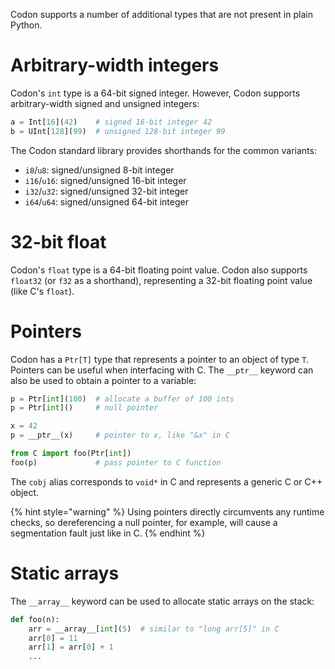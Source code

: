 Codon supports a number of additional types that are not present
in plain Python.

# Arbitrary-width integers

Codon's `int` type is a 64-bit signed integer. However, Codon
supports arbitrary-width signed and unsigned integers:

``` python
a = Int[16](42)    # signed 16-bit integer 42
b = UInt[128](99)  # unsigned 128-bit integer 99
```

The Codon standard library provides shorthands for the common
variants:

- `i8`/`u8`: signed/unsigned 8-bit integer
- `i16`/`u16`: signed/unsigned 16-bit integer
- `i32`/`u32`: signed/unsigned 32-bit integer
- `i64`/`u64`: signed/unsigned 64-bit integer

# 32-bit float

Codon's `float` type is a 64-bit floating point value. Codon
also supports `float32` (or `f32` as a shorthand), representing
a 32-bit floating point value (like C's `float`).

# Pointers

Codon has a `Ptr[T]` type that represents a pointer to an object
of type `T`. Pointers can be useful when interfacing with C. The
`__ptr__` keyword can also be used to obtain a pointer to a variable:

``` python
p = Ptr[int](100)  # allocate a buffer of 100 ints
p = Ptr[int]()     # null pointer

x = 42
p = __ptr__(x)     # pointer to x, like "&x" in C

from C import foo(Ptr[int])
foo(p)             # pass pointer to C function
```

The `cobj` alias corresponds to `void*` in C and represents a generic
C or C++ object.

{% hint style="warning" %}
Using pointers directly circumvents any runtime checks, so dereferencing a
null pointer, for example, will cause a segmentation fault just like in C.
{% endhint %}

# Static arrays

The `__array__` keyword can be used to allocate static arrays on the stack:

``` python
def foo(n):
    arr = __array__[int](5)  # similar to "long arr[5]" in C
    arr[0] = 11
    arr[1] = arr[0] + 1
    ...
```
